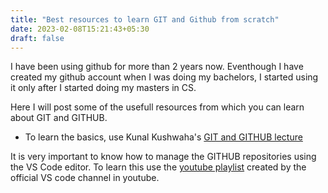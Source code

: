 ```yaml
---
title: "Best resources to learn GIT and Github from scratch"
date: 2023-02-08T15:21:43+05:30
draft: false
---
```

I have been using github for more than 2 years now. Eventhough I have created my github account when I was doing my bachelors, I started using it only after I started doing my masters in CS. 

Here I will post some of the usefull resources from which you can learn about GIT and GITHUB.

- To learn the basics, use Kunal Kushwaha's [GIT and GITHUB lecture](https://www.youtube.com/watch?v=apGV9Kg7ics)

It is very important to know how to manage the GITHUB repositories using the VS Code editor.
To learn this use the [youtube playlist](https://www.youtube.com/playlist?list=PLj6YeMhvp2S7abEHqkUPRkCSt4N2wpTwD) created by the official VS code channel in youtube.